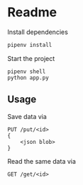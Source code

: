 # Readme

Install dependencies

```sh
pipenv install
```

Start the project

```
pipenv shell
python app.py
```

## Usage

Save data via

```
PUT /put/<id>
{
    <json blob>
}
```

Read the same data via

```
GET /get/<id>
```
